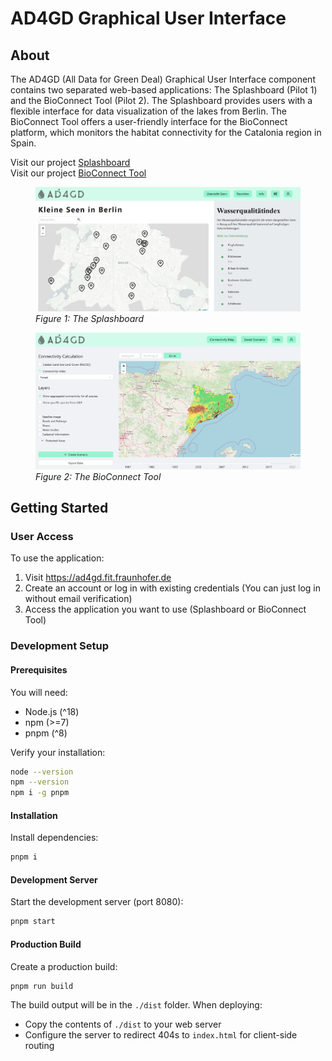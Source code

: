 # AD4GD Graphical User Interface

## About

The AD4GD (All Data for Green Deal) Graphical User Interface component contains two separated web-based applications: The Splashboard (Pilot 1) and the BioConnect Tool (Pilot 2). The Splashboard provides users with a flexible interface for data visualization of the lakes from Berlin. The BioConnect Tool offers a user-friendly interface for the BioConnect platform, which monitors the habitat connectivity for the Catalonia region in Spain.

Visit our project [Splashboard](https://ad4gd.fit.fraunhofer.de/splashboard)  
Visit our project [BioConnect Tool](https://ad4gd.fit.fraunhofer.de/bioconnect)

<p align="center">
  <figure>
    <img src="./pilot1.png" alt="Splashboard Screenshot" width="600"/>
    <figcaption><em>Figure 1: The Splashboard</em></figcaption>
  </figure>
</p>

<p align="center">
  <figure>
    <img src="./pilot2.png" alt="BioConnect Tool Screenshot" width="600"/>
    <figcaption><em>Figure 2: The BioConnect Tool</em></figcaption>
  </figure>
</p>

## Getting Started

### User Access

To use the application:

1. Visit https://ad4gd.fit.fraunhofer.de
2. Create an account or log in with existing credentials (You can just log in without email verification)
3. Access the application you want to use (Splashboard or BioConnect Tool)

### Development Setup

#### Prerequisites

You will need:

- Node.js (^18)
- npm (>=7)
- pnpm (^8)

Verify your installation:

```bash
node --version
npm --version
npm i -g pnpm
```

#### Installation

Install dependencies:

```bash
pnpm i
```

#### Development Server

Start the development server (port 8080):

```bash
pnpm start
```

#### Production Build

Create a production build:

```bash
pnpm run build
```

The build output will be in the `./dist` folder. When deploying:

- Copy the contents of `./dist` to your web server
- Configure the server to redirect 404s to `index.html` for client-side routing
